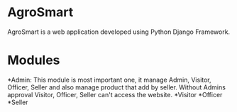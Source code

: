 # AgroSmart

AgroSmart is a web application developed using Python Django Framework. 

# Modules

*Admin: This module is most important one, it manage Admin, Visitor, Officer, Seller and also manage product that add by seller. Without Admins approval Visitor, Officer, Seller can't access the website.
*Visitor
*Officer
*Seller

